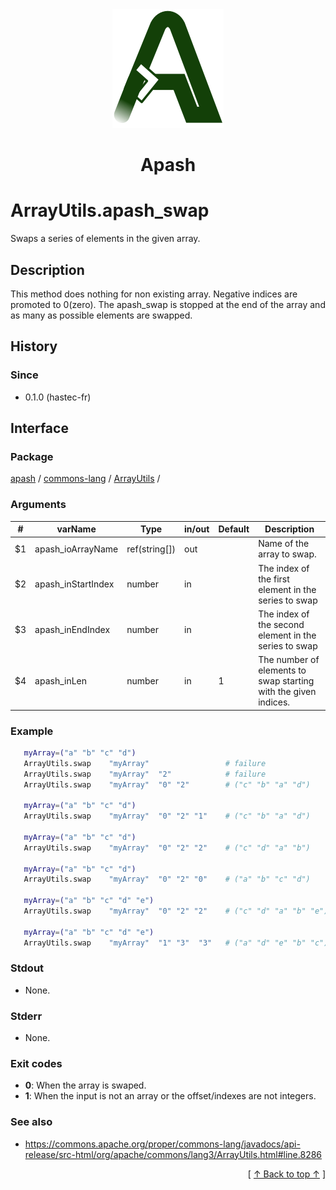 
<div align='center' id='apash-top'>
  <a href='https://github.com/hastec-fr/apash'>
    <img alt='apash-logo' src='../../../../../../assets/apash-logo.svg'/>
  </a>

  # Apash
</div>


# ArrayUtils.apash_swap
Swaps a series of elements in the given array.
## Description
   This method does nothing for non existing array.
   Negative indices are promoted to 0(zero).
   The apash_swap is stopped at the end of the array and as many as possible elements are swapped.

## History
### Since
  * 0.1.0 (hastec-fr)

## Interface
### Package
<!-- apash.packageBegin -->
[apash](../../../apash.md) / [commons-lang](../../commons-lang.md) / [ArrayUtils](../ArrayUtils.md) / 
<!-- apash.packageEnd -->

### Arguments
 | #      | varName        | Type          | in/out   | Default         | Description                          |
 |--------|----------------|---------------|----------|-----------------|--------------------------------------|
 | $1     | apash_ioArrayName    | ref(string[]) | out      |                 | Name of the array to swap.           |
 | $2     | apash_inStartIndex   | number        | in       |                 | The index of the first element in the series to swap   |
 | $3     | apash_inEndIndex     | number        | in       |                 | The index of the second element in the series to swap  |
 | $4     | apash_inLen          | number        | in       | 1               | The number of elements to swap starting with the given indices. |

### Example
 ```bash
    myArray=("a" "b" "c" "d")
    ArrayUtils.swap    "myArray"                 # failure
    ArrayUtils.swap    "myArray"  "2"            # failure
    ArrayUtils.swap    "myArray"  "0" "2"        # ("c" "b" "a" "d")

    myArray=("a" "b" "c" "d")
    ArrayUtils.swap    "myArray"  "0" "2" "1"    # ("c" "b" "a" "d")

    myArray=("a" "b" "c" "d")
    ArrayUtils.swap    "myArray"  "0" "2" "2"    # ("c" "d" "a" "b")

    myArray=("a" "b" "c" "d")
    ArrayUtils.swap    "myArray"  "0" "2" "0"    # ("a" "b" "c" "d")

    myArray=("a" "b" "c" "d" "e")
    ArrayUtils.swap    "myArray"  "0" "2" "2"    # ("c" "d" "a" "b" "e")

    myArray=("a" "b" "c" "d" "e")
    ArrayUtils.swap    "myArray"  "1" "3"  "3"   # ("a" "d" "e" "b" "c")
 ```

### Stdout
  * None.
### Stderr
  * None.

### Exit codes
  * **0**: When the array is swaped.
  * **1**: When the input is not an array or the offset/indexes are not integers.

### See also
  * https://commons.apache.org/proper/commons-lang/javadocs/api-release/src-html/org/apache/commons/lang3/ArrayUtils.html#line.8286

  <div align='right'>[ <a href='#apash-top'>↑ Back to top ↑</a> ]</div>

